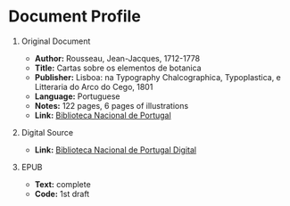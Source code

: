 # Document Profile

1. Original Document
    - **Author:** Rousseau, Jean-Jacques, 1712-1778
    - **Title:** Cartas sobre os elementos de botanica
    - **Publisher:** Lisboa: na Typography Chalcographica, Typoplastica, e Litteraria do Arco do Cego, 1801
    - **Language:** Portuguese
    - **Notes:** 122 pages, 6 pages of illustrations
    - **Link:** [Biblioteca Nacional de Portugal](http://catalogo.bnportugal.pt/ipac20/ipac.jsp?session=161GL0V262998.262015&profile=bn&source=~!bnp&view=subscriptionsummary&uri=full=3100024~!1241259~!11&ri=15&aspect=subtab98&menu=tab20&ipp=20&spp=20&staffonly=&term=bot%C3%A2nica&index=.GW&uindex=&aspect=subtab98&menu=search&ri=15&limitbox_2=BBND01+=+BND)

2. Digital Source
    - **Link:** [Biblioteca Nacional de Portugal Digital](https://purl.pt/11803)

3. EPUB
    - **Text:** complete
    - **Code:** 1st draft

